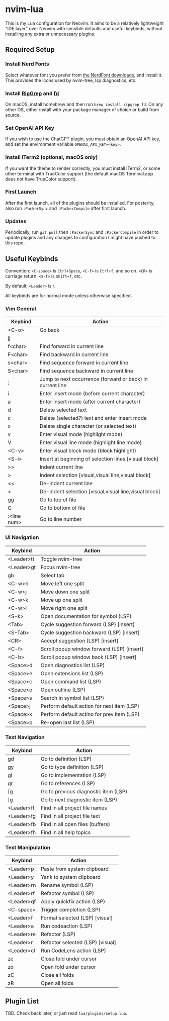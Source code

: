 # nvim-lua
This is my Lua configuration for Neovim. It aims to be a relatively lightweight
"IDE layer" over Neovim with sensible defaults and useful keybinds, without
installing any extra or unnecessary plugins.

## Required Setup
### Install Nerd Fonts
Select whatever font you prefer from [the NerdFont
downloads](https://www.nerdfonts.com/font-downloads), and install it. This
provides the icons used by nvim-tree, lsp diagnostics, etc.

### Install [RipGrep](https://github.com/BurntSushi/ripgrep) and [fd](https://github.com/sharkdp/fd)
On macOS, install homebrew and then run `brew install ripgrep fd`. On any other
OS, either install with your package manager of choice or build from source.

### Set OpenAI API Key
If you wish to use the ChatGPT plugin, you must obtain an OpenAI API key, and
set the environment variable `OPENAI_API_KEY=<key>`.

### Install iTerm2 (optional, macOS only)
If you want the theme to render correctly, you must install iTerm2, or some
other terminal with TrueColor support (the default macOS Terminal.app does not
have TrueColor support).

### First Launch
After the first launch, all of the plugins should be installed. For posterity,
also run `:PackerSync` and `:PackerCompile` after first launch.

### Updates
Periodically, run `git pull` then `:PackerSync` and `:PackerCompile` in order
to update plugins and any changes to configuration I might have pushed to this repo.

## Useful Keybinds
Convention: `<C-space>` is `Ctrl+Space`, `<C-f>` is `Ctrl+f`, and so on. `<CR>`
is carriage return. `<S-f>` is `Shift+f`, etc.

By default, `<Leader>` is `\`

All keybinds are for normal mode unless otherwise specified.

### Vim General

<center>

| Keybind       | Action                                                    |
|---------------|-----------------------------------------------------------|
| \<C-o>         | Go back                                                   |
| jj            | <Esc>                                                     |
| f\<char>       | Find <char> forward in current line                       |
| F\<char>       | Find <char> backward in current line                      |
| s\<char><char> | Find sequence <char><char> forward in current line        |
| S\<char><char> | Find sequence <char><char> backward in current line       |
| ;             | Jump to next occurrence (forward or back) in current line |
| i             | Enter insert mode (before current character)              |
| a             | Enter insert mode (after current character)               |
| d             | Delete selected text                                      |
| c             | Delete (selected?) text and enter insert mode             |
| x             | Delete single character (or selected text)                |
| v             | Enter visual mode (highlight mode)                        |
| V             | Enter visual line mode (highlight line mode)              |
| \<C-v>         | Enter visual block mode (block highlight)                 |
| \<S-i>         | Insert at beginning of selection lines [visual block]     |
| >>            | Indent current line                                       |
| >             | Indent selection [visual,visual line,visual block]        |
| <\<            | De-indent current line                                    |
| \<             | De-indent selection [visual,visual line,visual block]     |
| gg            | Go to top of file                                         |
| G             | Go to bottom of file                                      |
| :\<line num>   | Go to line number                                         |
</center>

### UI Navigation
<center>

| Keybind     | Action                                     |
|-------------|--------------------------------------------|
| \<Leader>tt | Toggle nvim-tree                           |
| \<Leader>gt | Focus nvim-tree                            |
| gb          | Select tab                                 |
| \<C-w>h     | Move left one split                        |
| \<C-w>j     | Move down one split                        |
| \<C-w>k     | Move up one split                          |
| \<C-w>l     | Move right one split                       |
| \<S-k>      | Open documentation for symbol (LSP)        |
| \<Tab>      | Cycle suggestion forward (LSP) [insert]    |
| \<S-Tab>    | Cycle suggestion backward (LSP) [insert]   |
| \<CR>       | Accept suggestion (LSP) [insert]           |
| \<C-f>      | Scroll popup window forward (LSP) [insert] |
| \<C-b>      | Scroll popup window back (LSP) [insert]    |
| \<Space>d   | Open diagnostics list (LSP)                |
| \<Space>e   | Open extensions list (LSP)                 |
| \<Space>c   | Open command list (LSP)                    |
| \<Space>o   | Open outline (LSP)                         |
| \<Space>s   | Search in symbol list (LSP)                |
| \<Space>j   | Perform default action for next item (LSP) |
| \<Space>k   | Perform default actino for prev item (LSP) |
| \<Space>p   | Re-open last list (LSP)                    |

</center>

### Text Navigation
<center>

| Keybind    | Action                               |
|------------|--------------------------------------|
| gd         | Go to definition (LSP)               |
| gy         | Go to type definition (LSP)          |
| gi         | Go to implementation (LSP)           |
| gr         | Go to references (LSP)               |
| [g         | Go to previous diagnostic item (LSP) |
| ]g         | Go to next diagnostic item (LSP)     |
| \<Leader>ff | Find in all project file names      |
| \<Leader>fg | Find in all project file text       |
| \<Leader>fb | Find in all open files (buffers)    |
| \<Leader>fh | Find in all help topics             |

</center>

### Text Manipulation
<center>

| Keybind    | Action                           |
|------------|----------------------------------|
| \<Leader>p  | Paste from system clipboard      |
| \<Leader>y  | Yank to system clipboard         |
| \<Leader>rn | Rename symbol (LSP)              |
| \<Leader>rf | Refactor symbol (LSP)            |
| \<Leader>qf | Apply quickfix action (LSP)      |
| \<C-space>  | Trigger completion (LSP)         |
| \<Leader>f  | Format selected (LSP) [visual]   |
| \<Leader>a  | Run codeaction (LSP)             |
| \<Leader>re | Refactor (LSP)                   |
| \<Leader>r  | Refactor selected (LSP) [visual] |
| \<Leader>cl | Run CodeLens action (LSP)        |
| zc          | Close fold under cursor           |
| zo          | Open fold under cursor            |
| zC          | Close all folds                   |
| zR          | Open all folds                    |

</center>

## Plugin List
TBD. Check back later, or just read `lua/plugins/setup.lua`.
